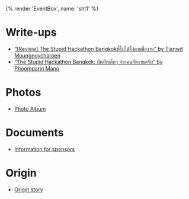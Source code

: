 {% render 'EventBox', name: 'sht1' %}

# Write-ups

- [“[Review] The Stupid Hackathon Bangkokที่ไม่ได้โง่ตามชื่องาน” by Tianwit Moungnoycharoen](https://medium.com/@jay44411/review-the-stupid-hackathon-bangkokที่ไม่ได้โง่ตามงาน-3a79b025f8a1)
- [“The Stupid Hackathon Bangkok: บันทึกเล็กๆ จากคนจัดงานครับ” by Phoomparin Mano](https://www.facebook.com/phoomparin.mano/posts/327207191078094)

# Photos

- [Photo Album](https://web.facebook.com/media/set/?set=a.632665243733052&type=1&l=391bd2507d)

# Documents

- [Information for sponsors](https://paper.dropbox.com/doc/The-Stupid-Hackathon-Sponsors--B3CnVj1neQFA2yvwYctMjaAKAg-Gx201Sl8oJ5dkhKqx3PZZ)

# Origin

- [Origin story](https://www.facebook.com/phoomparin.mano/posts/pfbid05tQGpZQPR4mBNeKQHU4BcuQTtJ5pg7ujnuUspoVyMzztdZByRYRfgTfocRTqi1b3l)